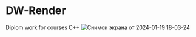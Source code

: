 # DW-Render
Diplom work for courses C++
![Снимок экрана от 2024-01-19 18-03-24](https://github.com/AlexXXll/DW-Render/assets/55854752/2f6f3e3f-1865-46ce-8917-1b8f29f322b9)

